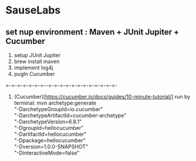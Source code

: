 # SauseLabs

## set nup environment : Maven + JUnit Jupiter + Cucumber 
1. setup JUnit Jupiter
2. brew install maven
3. implement log4j
4. pugIn Cucumber

=-=-=-=-=-=-=--=-=-=-=-=-=-=-=-=-=-=-=-
1. (Cucumber)[https://cucumber.io/docs/guides/10-minute-tutorial/]
run by terminal:
mvn archetype:generate                      \
   "-DarchetypeGroupId=io.cucumber"           \
   "-DarchetypeArtifactId=cucumber-archetype" \
   "-DarchetypeVersion=6.8.1"               \
   "-DgroupId=hellocucumber"                  \
   "-DartifactId=hellocucumber"               \
   "-Dpackage=hellocucumber"                  \
   "-Dversion=1.0.0-SNAPSHOT"                 \
   "-DinteractiveMode=false"
